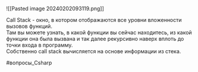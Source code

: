 ![[Pasted image 20240202093119.png]]

Call Stack - окно, в котором отображаются все уровни вложенности вызовов функций.  
Там вы можете узнать, в какой функции вы сейчас находитесь, из какой функции она была вызвана и так далее рекурсивно наверх вплоть до точки входа в программу.  
Собственно call stack вычисляется на основе информации из стека.

#вопросы_Csharp 